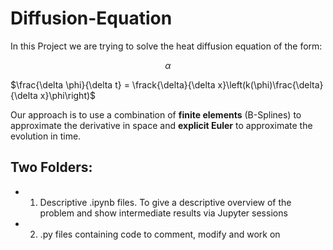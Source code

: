 # Diffusion-Equation
In this Project we are trying to solve the heat diffusion equation of the form: 

 $$\alpha$$

  $\frac{\delta \phi}{\delta t} = \frack{\delta}{\delta x}\left(k(\phi)\frac{\delta}{\delta x}\phi\right)$
 
 Our approach is to use a combination of **finite elements** (B-Splines) to approximate the derivative in space and **explicit Euler** to approximate the evolution in time.

## Two Folders:
* 1) Descriptive \.ipynb files. To give a descriptive overview  of the problem and show intermediate results via Jupyter sessions
* 2) \.py files containing code to comment, modify and work on
